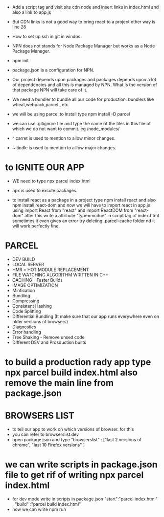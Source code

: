 - Add a script tag and visit site cdn node and insert links in index.html and also a link to app.js

- But CDN links is not a good way to bring react to a project  other way is line 28

- How to set up ssh in git in windos

- NPN does not stands for Node Package Manager but works as a Node Package Manager.
- npm init

- package.json is a configuration for NPN.

- Our project depends upon packages and packages depends upon a lot of dependencies and all this is managed by NPN.  What is the version of that package NPN will take care of it.

- We need a bundler to bundle all our code for production. bundlers like wheat,webpack,parcel , etc.

- we will be using parcel to install type      npm install -D parcel

- we can use .gitignore file and type the name of the files in this file of which we do not want to commit. eg /node_modules/

- ^ carret is used to mention to allow minor changes.
- ~ tindle is used to mention to alllow major changes.

# to IGNITE OUR APP 
- WE  need to type      npx parcel index.html

- npx is used to excute packages.

- to install react as a package in a project type    npm install react   and also   npm install react-dom
and now we will have to import react in app.js using    import React from "react" and import ReactDOM from "react-dom"    after this write a attribute       "type=modue" in script tag of index.html  sometimes it even gives an error try deleting .parcel-cache folder nd it will work perfectly fine.

# PARCEL
- DEV BUILD 
- LOCAL SERVER
- HMR = HOT MODULE REPLACEMENT
- FILE WATCHING ALGORITHM WRITTEN IN C++
- CACHING - Faster Builds
- IMAGE OPTIMIZATION
- Minfication
- Bundling
- Compressing
- Consistent Hashing
- Code Splitting
- Differential Bundling (It make sure that our app runs everywhere even on older versions of browsers)
- Diagnostics
- Error handling
- Tree Shaking - Remove unsed code
- Different DEV and Prosduction builts

# to build a production rady app type   npx parcel build index.html    also remove the main line from package.json

# BROWSERS LIST  
- to tell our app to work on which versions of browser. for this 
- you can refer to browserslist.dev
- open package.json and type "browserslist" : ["last 2 versions of chrome", "last 10 Firefox versions" ]

# we can write scripts in package.json file to get rif of writing npx parcel index.html    
- for dev mode write in scripts in package.json   "start":"parcel index.html" , "build" :"parcel build index.html"
- now we can write    npm run <script name>  ex.  npm run start or npm run build.
- there is also a shortcut for start      write   npm start

# We always write Camel Case for attributes in jsx 

# React Components
- Class based Components - Old
- Functional Components - New              It is a function which returns a piece of jsx code.

# Whenever we give inline css in react we give it as java object.

- Props are js object which we can pass in js object in jsx to make things dynamic.
    const RestaurentCard = (props) => {
    return(
        <div >            
            <h3>{props.resName}</h3>
            <h4>{props.cuisines}</h4>
        </div>
    )
}
const Body = () =>{
    return(
        <div >
                <RestaurentCard resName = "Meghana Foods" cuisines="Biryani, North Indian"/>
                <RestaurentCard resName = "KFC" cuisines = "Non-veg"/>
        </div>
    )
}

- we can destructrize object as  //basically it is basic js
const RestaurentCard = ({resName,cuisines}) => {
    return(
        <div >            
            <h3>{resName}</h3>
            <h4>{cuisines}</h4>
        </div>
    )
}

# Read raect file structure.

# React Hooks  -Created by facebook
- (Normal JS Utility Functions)

# useState()   
- Superpowerfull State variable   
- we have import it from react as a named import. 
- It create a state variable which maintains the state of the variable. 
- const [nameofVariable,setFunction] = useState([valueInsideArrayVariable]);
- Never call useStatevariable outside functional component.
- Nevr use useState iside a if else,for loop ,inside functions  it can create inconsistency inside our app.


- it is just destructingof array u can write as:
const arr = useState([valueInsideArrayVariable]);
const [nameofVariable,setFunction] = arr;
or as 
const arr = useState([valueInsideArrayVariable]);
nameofVariable = arr[0];
setFunction = arr[1];

- now use it as a normal variable;
- We cannot update the state variable as a normal variale we need to update that variable using setFunction.
- Whenever a state variable change react will rerender my component.

# useEffect()
- it accepts two parameters first is call back functionn  second is depedency array
- this call back function will be called after your component renders. If it is written in body component the function will be called after body renders.
- the dependecy array changes the behaviour of our useEffect .
- if we omit dependecy array then useEffect is called after every components render.
- if we have empty dependecy array then the useEffect is only called once after initial call of that component.
- if we put something inside dependecy array then it will only be called when dependecy chaanges.
- example if we put a variable is put inside dependecy array then it will only be called when that variable is updated.

# fetch()
This function returns a promise.

# TO CREATE DIFFERENT ROUTES INSIDE OUR APP
- we will be using REACT ROUTER DOM LIBRARY.
- npm install react-router-dom
- Read from Notes.

# 2 Types of Routing
- Client Side Routing - It doest reload whole page , it just change the component that is why it is called single page application.
- Server Side Routing - It reloads the whole page

# Unmounting
- We can add a return statement in useeffect() to give unmount function as
- return ()=>{
    clearinterval(name of function)
}

# We should always follow sngle responsibility principle.

# We should always maintain modularity in our code which means break our code into smal small modules so our code becomes more maintainable amd testable 

# Custom Hooks
- We will be custom hook for fetching data from api.
- const RestaurantMenu = () =>{
    
    const [resInfo,setresInfo] = useState(null);

    const {resId}  = useParams();

    useEffect(()=>{
        fetchMenu();
    },[]);

    const fetchMenu = async () =>{
        const data = await fetch(MENU_API+resId);
        const json = await data.json();
        //console.log(json.data.cards[2]);
        setresInfo(json.data);
    }

- We will be creating a seperate file inside utils .
- Always start you hook name with use.

const RestaurantMenu = () =>{

    const {resId}  = useParams();

    const resInfo = useRestaurantMenu(resId);

    }

- In that new file write
- const useRestaurantMenu = (resId) => {
    const [resInfo, setresInfo] = useState(null);
    
    useEffect(() => {
        fetchData();
    }, []);

    const fetchData = async () => {
        const data = await fetch(MENU_API + resId);
        const json = await data.json();
        setresInfo(json.data);
    };
    
    return resInfo;
}

export default useRestaurantMenu;

# Using Parcel is not always good as it makes our code slow by making a very big file.
 
 - So we will be using the method called chunking (code splitting,dynamic bundling,lazy loading,on demand loadding ,dynamic import) which we bundle our files into small chunks.
- We will be creating seprate bundle for grocery
- If we use Lazy loading then our Grocery code will not there in our main app , it will only be loaded when open it
- We will use something callled lazy() , it is imported from react as a named import.
- const Grocery = lazy(()=>import("./Grocery"));
- Somoetimes it starts giving error while useing lazy loading because it is not able to fetch the component, that fast react is rendering, so we will be using suspense.
- <Suspense fallback={<h1>Loading..</h1>}><Grocery/></Suspense>  fallback is used to show some message when our component is loading.